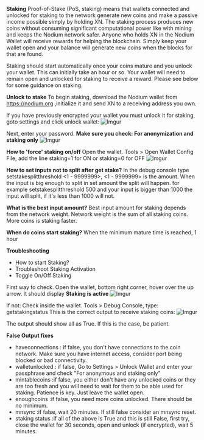 <b>Staking</b>
Proof-of-Stake (PoS, staking) means that wallets connected and unlocked for staking to the network generate new coins and make a passive income possible simply by holding XN. 
The staking process produces new coins without consuming significant computational power like with mining and keeps the Nodium network safer. 
Anyone who holds XN in the Nodium Wallet will receive rewards for helping the blockchain. Simply keep your wallet open and your balance will generate new coins when the blocks for that are found.

Staking should start automatically once your coins mature and you unlock your wallet. This can initially take an hour or so.
Your wallet will need to remain open and unlocked for staking to receive a reward. Please see below for some guidance on staking.

<b>Unlock to stake</b>
To begin staking, download the Nodium wallet from https://nodium.org ,initialize it and send XN to a receiving address you own.

If you have previously encrypted your wallet you must unlock it for staking, goto settings and click unlock wallet:
![Imgur](https://i.imgur.com/9VYRHSW.png)
<br>

Next, enter your password. <b>Make sure you check: For anonymization and staking only</b>
![Imgur](https://i.imgur.com/8OXAe0C.png)

<b>How to 'force' staking on/off</b>
Open the wallet. Tools >  Open Wallet Config File, add the line staking=1 for ON or staking=0 for OFF
![Imgur](https://i.imgur.com/lV5BwIl.png)

<b>How to set inputs not to split after get stake?</b>
In the debug console type setstakesplitthreshold <1 - 9999999>, <1 - 9999999> is the amount. When the input is big enough to split in set amount the split will happen. for example setstakesplitthreshold 500 and your input is bigger than 1000 the input will split, if it's less than 1000 will not. 

<b>What is the best input amount?</b>
Best input amount for staking depends from the network weight. Network weight is the sum of all staking coins. More coins is staking faster.

<b>When do coins start staking?</b>
When the minimum mature time is reached, 1 hour

<b>Troubleshooting</b>
- How to start Staking?
- Troubleshoot Staking Activation
- Toggle On/Off Staking

First way to check. Open the wallet, bottom right corner, hover over the up arrow.
It should display <b>Staking is active</b>
![Imgur](https://i.imgur.com/G53PoP4.png)

If not:
Check inside the wallet. Tools > Debug Console, type: getstakingstatus
This is the correct output to receive staking coins:
![Imgur](https://i.imgur.com/ErKmWoS.png)

The output should show all as True. If this is the case, be patient.

<b>False Output fixes</b>
- haveconnections :  if false, you don't have connections to the coin network. Make sure you have internet access, consider port being blocked or bad connectivity.
- walletunlocked : if false, Go to Settings > Unlock Wallet and enter your passphrase and check "For anonymous and staking only"
- mintablecoins :if false, you either don't have any unlocked coins or they are too fresh and you will need to wait for them to be able used for staking. Patience is key. Just leave the wallet open.
- enoughcoins :if false, you need more coins unlocked. There should be no minimum.
- mnsync :if false, wait 20 minutes. If still false consider an mnsync reset.
- staking status :if all of the above is True and this is still False, first try, close the wallet for 30 seconds, open and unlock (if encrypted), wait 5 minutes.
